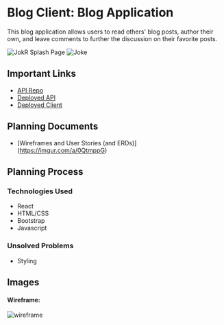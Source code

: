 # Blog Client: Blog Application

This blog application allows users to read others' blog posts, author their own, and leave comments to further the discussion on their favorite posts.

![JokR Splash Page](https://imgur.com/a/7TzKzIF)
![Joke](https://imgur.com/a/a8xSyyl)

## Important Links

- [API Repo](https://obscure-peak-32326.herokuapp.com/)
- [Deployed API](https://github.com/sr-hub/JokR-api/)
- [Deployed Client](https://sr-hub.github.io/JokR-front-end/#/)

## Planning Documents
- [Wireframes and User Stories (and ERDs)] (https://imgur.com/a/0QtmppG)

## Planning Process


### Technologies Used

- React
- HTML/CSS
- Bootstrap
- Javascript


### Unsolved Problems

- Styling

## Images

#### Wireframe:

![wireframe](https://imgur.com/a/0QtmppG)
